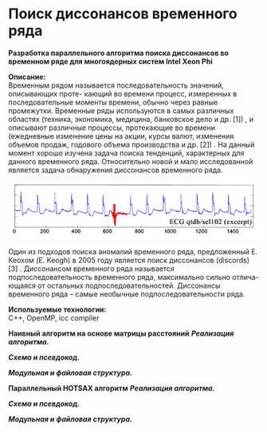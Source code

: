 # Поиск диссонансов временного ряда

**Разработка параллельного алгоритма поиска диссонансов во временном ряде для многоядерных систем Intel Xeon Phi**

**Описание:**<br/>
Временным рядом называется последовательность значений, описывающих проте-
кающий во времени процесс, измеренных в последовательные моменты времени, обычно
через равные промежутки. Временные ряды используются в самых различных областях
(техника, экономика, медицина, банковское дело и др. [1]) , и описывают различные процессы, протекающие во времени (ежедневные изменение цены на акции, курсы валют,
изменения объемов продаж, годового объема производства и др. [2]) . На данный момент хорошо изучена задача поиска тенденций, характерных для данного временного
ряда. Относительно новой и мало исследованной является задача обнаружения диссонансов временного ряда.

![logo](img/discord1.png)<br/>

Один из подходов поиска аномалий временного ряда, предложенный Е. Кеохом (E.
Keogh) в 2005 году является поиск диссонансов (discords) [3] . Диссонансом временного
ряда называется подпоследовательность временного ряда, максимально сильно отлича-
ющаяся от остальных подпоследовательностей. Диссонансы временного ряда – самые
необычные подпоследовательности ряда. 


**Используемые технологии:**<br/>
C++, OpenMP, icc compiler

**Наивный алгоритм на основе матрицы расстояний**
***Реализация алгоритма.***

***Схема и псевдокод.***

***Модульная и файловая структура.***

**Параллельный HOTSAX алгоритм**
***Реализация алгоритма.***

***Схема и псевдокод.***

***Модульная и файловая структура.***
